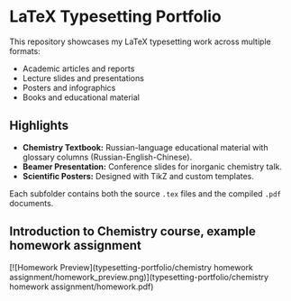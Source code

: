 # LaTeX Typesetting Portfolio

This repository showcases my LaTeX typesetting work across multiple formats:
- Academic articles and reports
- Lecture slides and presentations
- Posters and infographics
- Books and educational material

## Highlights

- **Chemistry Textbook:** Russian-language educational material with glossary columns (Russian-English-Chinese).
- **Beamer Presentation:** Conference slides for inorganic chemistry talk.
- **Scientific Posters:** Designed with TikZ and custom templates.

Each subfolder contains both the source `.tex` files and the compiled `.pdf` documents.

## Introduction to Chemistry course, example homework assignment

[![Homework Preview](typesetting-portfolio/chemistry homework assignment/homework_preview.png)](typesetting-portfolio/chemistry homework assignment/homework.pdf)

